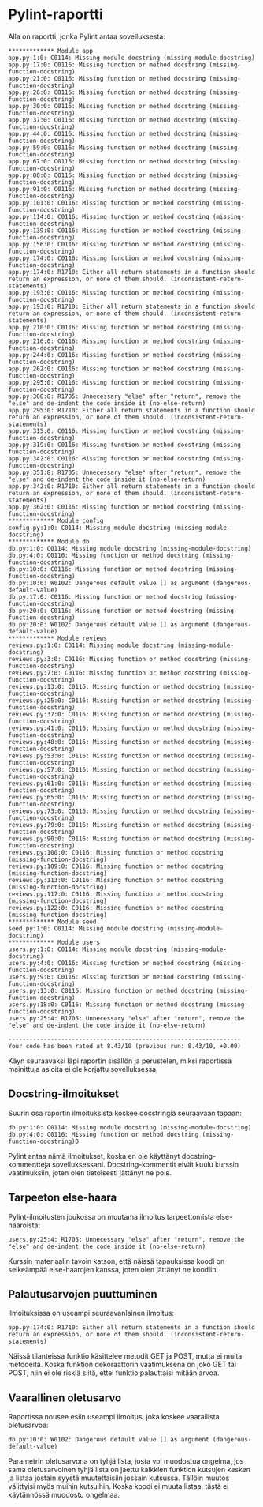 # Pylint-raportti

Alla on raportti, jonka Pylint antaa sovelluksesta:

```
************* Module app
app.py:1:0: C0114: Missing module docstring (missing-module-docstring)
app.py:17:0: C0116: Missing function or method docstring (missing-function-docstring)
app.py:21:0: C0116: Missing function or method docstring (missing-function-docstring)
app.py:26:0: C0116: Missing function or method docstring (missing-function-docstring)
app.py:30:0: C0116: Missing function or method docstring (missing-function-docstring)
app.py:37:0: C0116: Missing function or method docstring (missing-function-docstring)
app.py:44:0: C0116: Missing function or method docstring (missing-function-docstring)
app.py:59:0: C0116: Missing function or method docstring (missing-function-docstring)
app.py:67:0: C0116: Missing function or method docstring (missing-function-docstring)
app.py:80:0: C0116: Missing function or method docstring (missing-function-docstring)
app.py:91:0: C0116: Missing function or method docstring (missing-function-docstring)
app.py:101:0: C0116: Missing function or method docstring (missing-function-docstring)
app.py:114:0: C0116: Missing function or method docstring (missing-function-docstring)
app.py:139:0: C0116: Missing function or method docstring (missing-function-docstring)
app.py:156:0: C0116: Missing function or method docstring (missing-function-docstring)
app.py:174:0: C0116: Missing function or method docstring (missing-function-docstring)
app.py:174:0: R1710: Either all return statements in a function should return an expression, or none of them should. (inconsistent-return-statements)
app.py:193:0: C0116: Missing function or method docstring (missing-function-docstring)
app.py:193:0: R1710: Either all return statements in a function should return an expression, or none of them should. (inconsistent-return-statements)
app.py:210:0: C0116: Missing function or method docstring (missing-function-docstring)
app.py:216:0: C0116: Missing function or method docstring (missing-function-docstring)
app.py:244:0: C0116: Missing function or method docstring (missing-function-docstring)
app.py:262:0: C0116: Missing function or method docstring (missing-function-docstring)
app.py:295:0: C0116: Missing function or method docstring (missing-function-docstring)
app.py:308:8: R1705: Unnecessary "else" after "return", remove the "else" and de-indent the code inside it (no-else-return)
app.py:295:0: R1710: Either all return statements in a function should return an expression, or none of them should. (inconsistent-return-statements)
app.py:315:0: C0116: Missing function or method docstring (missing-function-docstring)
app.py:319:0: C0116: Missing function or method docstring (missing-function-docstring)
app.py:342:0: C0116: Missing function or method docstring (missing-function-docstring)
app.py:351:8: R1705: Unnecessary "else" after "return", remove the "else" and de-indent the code inside it (no-else-return)
app.py:342:0: R1710: Either all return statements in a function should return an expression, or none of them should. (inconsistent-return-statements)
app.py:362:0: C0116: Missing function or method docstring (missing-function-docstring)
************* Module config
config.py:1:0: C0114: Missing module docstring (missing-module-docstring)
************* Module db
db.py:1:0: C0114: Missing module docstring (missing-module-docstring)
db.py:4:0: C0116: Missing function or method docstring (missing-function-docstring)
db.py:10:0: C0116: Missing function or method docstring (missing-function-docstring)
db.py:10:0: W0102: Dangerous default value [] as argument (dangerous-default-value)
db.py:17:0: C0116: Missing function or method docstring (missing-function-docstring)
db.py:20:0: C0116: Missing function or method docstring (missing-function-docstring)
db.py:20:0: W0102: Dangerous default value [] as argument (dangerous-default-value)
************* Module reviews
reviews.py:1:0: C0114: Missing module docstring (missing-module-docstring)
reviews.py:3:0: C0116: Missing function or method docstring (missing-function-docstring)
reviews.py:7:0: C0116: Missing function or method docstring (missing-function-docstring)
reviews.py:13:0: C0116: Missing function or method docstring (missing-function-docstring)
reviews.py:25:0: C0116: Missing function or method docstring (missing-function-docstring)
reviews.py:37:0: C0116: Missing function or method docstring (missing-function-docstring)
reviews.py:41:0: C0116: Missing function or method docstring (missing-function-docstring)
reviews.py:48:0: C0116: Missing function or method docstring (missing-function-docstring)
reviews.py:53:0: C0116: Missing function or method docstring (missing-function-docstring)
reviews.py:57:0: C0116: Missing function or method docstring (missing-function-docstring)
reviews.py:61:0: C0116: Missing function or method docstring (missing-function-docstring)
reviews.py:65:0: C0116: Missing function or method docstring (missing-function-docstring)
reviews.py:73:0: C0116: Missing function or method docstring (missing-function-docstring)
reviews.py:79:0: C0116: Missing function or method docstring (missing-function-docstring)
reviews.py:90:0: C0116: Missing function or method docstring (missing-function-docstring)
reviews.py:100:0: C0116: Missing function or method docstring (missing-function-docstring)
reviews.py:109:0: C0116: Missing function or method docstring (missing-function-docstring)
reviews.py:113:0: C0116: Missing function or method docstring (missing-function-docstring)
reviews.py:117:0: C0116: Missing function or method docstring (missing-function-docstring)
reviews.py:122:0: C0116: Missing function or method docstring (missing-function-docstring)
************* Module seed
seed.py:1:0: C0114: Missing module docstring (missing-module-docstring)
************* Module users
users.py:1:0: C0114: Missing module docstring (missing-module-docstring)
users.py:4:0: C0116: Missing function or method docstring (missing-function-docstring)
users.py:9:0: C0116: Missing function or method docstring (missing-function-docstring)
users.py:13:0: C0116: Missing function or method docstring (missing-function-docstring)
users.py:18:0: C0116: Missing function or method docstring (missing-function-docstring)
users.py:25:4: R1705: Unnecessary "else" after "return", remove the "else" and de-indent the code inside it (no-else-return)

------------------------------------------------------------------
Your code has been rated at 8.43/10 (previous run: 8.43/10, +0.00)
```

Käyn seuraavaksi läpi raportin sisällön ja perustelen, miksi raportissa mainittuja asioita ei ole korjattu sovelluksessa.

## Docstring-ilmoitukset

Suurin osa raportin ilmoituksista koskee docstringiä seuraavaan tapaan:

```
db.py:1:0: C0114: Missing module docstring (missing-module-docstring)
db.py:4:0: C0116: Missing function or method docstring (missing-function-docstring)D
```

Pylint antaa nämä ilmoitukset, koska en ole käyttänyt docstring-kommentteja sovelluksessani. Docstring-kommentit eivät kuulu kurssin vaatimuksiin, joten olen tietoisesti jättänyt ne pois.


## Tarpeeton else-haara

Pylint-ilmoitusten joukossa on muutama ilmoitus tarpeettomista else-haaroista:

```
users.py:25:4: R1705: Unnecessary "else" after "return", remove the "else" and de-indent the code inside it (no-else-return)
```

Kurssin materiaalin tavoin katson, että näissä tapauksissa koodi on selkeämpää else-haarojen kanssa, joten olen jättänyt ne koodiin.

## Palautusarvojen puuttuminen

Ilmoituksissa on useampi seuraavanlainen ilmoitus:

```
app.py:174:0: R1710: Either all return statements in a function should return an expression, or none of them should. (inconsistent-return-statements)
```

Näissä tilanteissa funktio käsittelee metodit GET ja POST, mutta ei muita metodeita. Koska funktion dekoraattorin vaatimuksena on joko GET tai POST, niin ei ole riskiä siitä, ettei funktio palauttaisi mitään arvoa.

## Vaarallinen oletusarvo

Raportissa nousee esiin useampi ilmoitus, joka koskee vaarallista oletusarvoa:

```
db.py:10:0: W0102: Dangerous default value [] as argument (dangerous-default-value)
```

Parametrin oletusarvona on tyhjä lista, josta voi muodostua ongelma, jos sama oletusarvoinen tyhjä lista on jaettu kaikkien funktion kutsujen kesken ja listaa jostain syystä muutettaisiin jossain kutsussa. Tällöin muutos välittyisi myös muihin kutsuihin. Koska koodi ei muuta listaa, tästä ei käytännössä muodostu ongelmaa.
